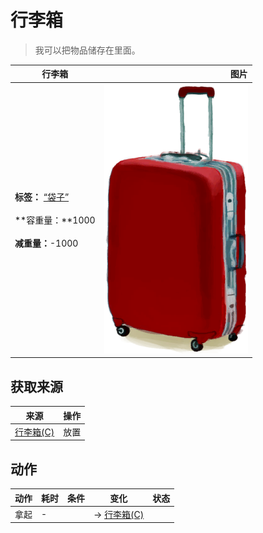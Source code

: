 # 行李箱  
> 我可以把物品储存在里面。  
  
  行李箱  |   图片   
 ----  |  ----:   
 **标签：**	[“袋子”](tag_Bag.md)<br><br>**容重量：**1000<br><br>**减重量：**-1000  |  ![](Sprite/LuggageRed.png)   
  
## 获取来源  
来源  |  操作  
----  |  ----  
[行李箱(C)](LuggageC.md)  |  放置  
## 动作  
动作  |  耗时  |  条件  |  变化  |  状态  
----  |  ----  |  ----  |  ----  |  ----  
拿起<br>  |  -  |    |  → [行李箱(C)](LuggageC.md)<br>  |    
